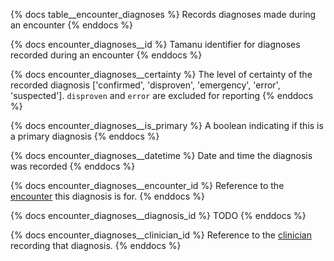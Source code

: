 {% docs table__encounter_diagnoses %}
Records diagnoses made during an encounter
{% enddocs %}

{% docs encounter_diagnoses__id %}
Tamanu identifier for diagnoses recorded during an encounter
{% enddocs %}

{% docs encounter_diagnoses__certainty %}
The level of certainty of the recorded diagnosis ['confirmed', 'disproven', 'emergency', 'error', 'suspected'].
`disproven` and `error` are excluded for reporting
{% enddocs %}

{% docs encounter_diagnoses__is_primary %}
A boolean indicating if this is a primary diagnosis
{% enddocs %}

{% docs encounter_diagnoses__datetime %}
Date and time the diagnosis was recorded
{% enddocs %}

{% docs encounter_diagnoses__encounter_id %}
Reference to the [encounter](#!/source/source.tamanu.tamanu.encounters) this diagnosis is for.
{% enddocs %}

{% docs encounter_diagnoses__diagnosis_id %}
TODO
{% enddocs %}

{% docs encounter_diagnoses__clinician_id %}
Reference to the [clinician](#!/source/source.tamanu.tamanu.users) recording that diagnosis.
{% enddocs %}
